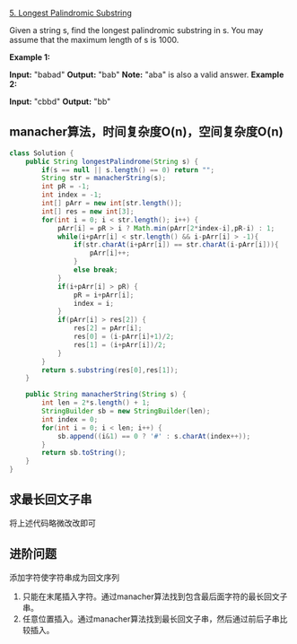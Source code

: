 [5. Longest Palindromic Substring](https://leetcode.com/problems/longest-palindromic-substring/)

Given a string s, find the longest palindromic substring in s. You may assume that the maximum length of s is 1000.

**Example 1:**

**Input:** "babad"
**Output:** "bab"
**Note:** "aba" is also a valid answer.
**Example 2:**

**Input:** "cbbd"
**Output:** "bb"

## manacher算法，时间复杂度O(n)，空间复杂度O(n)

```java
class Solution {
    public String longestPalindrome(String s) {
        if(s == null || s.length() == 0) return "";
        String str = manacherString(s);
        int pR = -1;
        int index = -1;
        int[] pArr = new int[str.length()];
        int[] res = new int[3];
        for(int i = 0; i < str.length(); i++) {
            pArr[i] = pR > i ? Math.min(pArr[2*index-i],pR-i) : 1;
            while(i+pArr[i] < str.length() && i-pArr[i] > -1){
                if(str.charAt(i+pArr[i]) == str.charAt(i-pArr[i])){
                    pArr[i]++;
                }
                else break;
            }
            if(i+pArr[i] > pR) {
                pR = i+pArr[i];
                index = i;
            }
            if(pArr[i] > res[2]) {
                res[2] = pArr[i];
                res[0] = (i-pArr[i]+1)/2;
                res[1] = (i+pArr[i])/2;
            }
        }
        return s.substring(res[0],res[1]);
    }

    public String manacherString(String s) {
        int len = 2*s.length() + 1;
        StringBuilder sb = new StringBuilder(len);
        int index = 0;
        for(int i = 0; i < len; i++) {
            sb.append((i&1) == 0 ? '#' : s.charAt(index++));
        }
        return sb.toString();
    }
}
```

## 求最长回文子串

将上述代码略微改改即可

## 进阶问题
添加字符使字符串成为回文序列
1. 只能在末尾插入字符。通过manacher算法找到包含最后面字符的最长回文子串。
2. 任意位置插入。通过manacher算法找到最长回文子串，然后通过前后子串比较插入。
